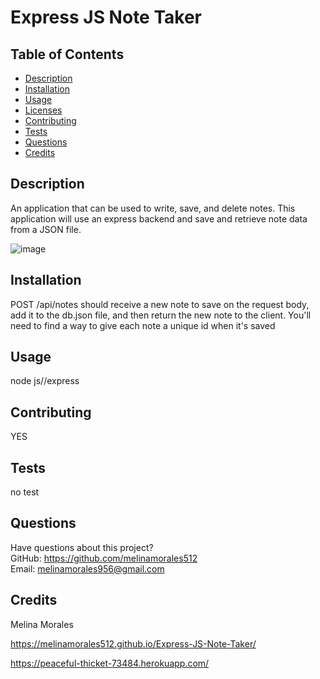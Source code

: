 # Express JS Note Taker

  
    
## Table of Contents
* [Description](#description)
* [Installation](#installation)
* [Usage](#usage)
* [Licenses](#licenses)
* [Contributing](#contributing)
* [Tests](#tests)
* [Questions](#questions)
* [Credits](#credits)
## Description
An application that can be used to write, save, and delete notes. 
This application will use an express backend and save and retrieve note data from a JSON file.

![image](https://user-images.githubusercontent.com/111590453/205178998-332ed499-ac8a-4131-869f-9dc10e90ab68.png)

## Installation
POST /api/notes should receive a new note to save on the request body, add it to the db.json file, and then return the new note to the client. You'll need to find a way to give each note a unique id when it's saved
## Usage
node js//express

## Contributing
YES
## Tests
no test
## Questions
Have questions about this project?  
GitHub: https://github.com/melinamorales512  
Email: melinamorales956@gmail.com
## Credits
Melina Morales

https://melinamorales512.github.io/Express-JS-Note-Taker/

https://peaceful-thicket-73484.herokuapp.com/


